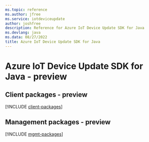 ```yaml
---
ms.topic: reference
ms.author: jfree
ms.service: iotdeviceupdate
author: joshfree
description: Reference for Azure IoT Device Update SDK for Java
ms.devlang: java
ms.data: 08/27/2022
title: Azure IoT Device Update SDK for Java
---
```

# Azure IoT Device Update SDK for Java - preview

## Client packages - preview
[!INCLUDE [client-packages](iot-device-update-client-index.md)]
## Management packages - preview
[!INCLUDE [mgmt-packages](iot-device-update-mgmt-index.md)]